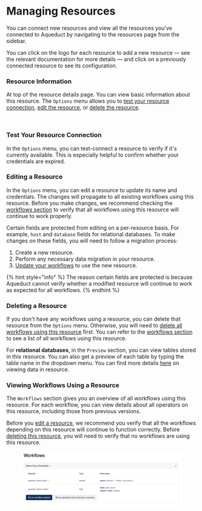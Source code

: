 # Managing Resources

You can connect new resources and view all the resources you've connected to Aqueduct by navigating to the resources page from the sidebar.

You can click on the logo for each resource to add a new resource — see the relevant documentation for more details — and click on a previously connected resource to see its configuration. &#x20;

### Resource Information

At top of the resource details page. You can view basic information about this resource. The `Options` menu allows you to [test your resource connection](guide.md#test-your-resource-connection), [edit the resource](guide.md#editing-a-resource), or [delete the resource](guide.md#deleting-a-resource).&#x20;

<figure><img src="../.gitbook/assets/resource_information.png" alt=""><figcaption></figcaption></figure>

### Test Your Resource Connection

In the `Options` menu, you can test-connect a resource to verify if it's currently available. This is especially helpful to confirm whether your credentials are expired.

### Editing a Resource

In the `Options` menu, you can edit a resource to update its name and credentials. The changes will propagate to all existing workflows using this resource. Before you make changes, we recommend checking the [workflows section](guide.md#viewing-workflows-using-a-resource) to verify that all workflows using this resource will continue to work properly.

Certain fields are protected from editing on a per-resource basis. For example, `host` and `database` fields for relational databases. To make changes on these fields, you will need to follow a migration process:

1. Create a new resource.
2. Perform any necessary data migration in your resource.
3. [Update your workflows](../workflows/editing-a-workflow.md) to use the new resource.

{% hint style="info" %}
The reason certain fields are protected is because Aqueduct cannot verify whether a modified resource will continue to work as expected for all workflows.
{% endhint %}

### Deleting a Resource

If you don't have any workflows using a resource, you can delete that resource from the `Options` menu. Otherwise, you will need to [delete all workflows using this resource](../workflows/deleting-a-workflow.md) first. You can refer to the [workflows section](guide.md#viewing-workflows-using-a-resource) to see a list of all workflows using this resource.

For **relational databases**, in the `Preview` section, you can view tables stored in this resource. You can also get a preview of each table by typing the table name in the dropdown menu. You can find more details [here](broken-reference) on viewing data in resource.&#x20;

### Viewing Workflows Using a Resource

The `Workflows` section gives you an overview of all workflows using this resource. For each workflow, you can view details about all operators on this resource, including those from previous versions.

Before you [edit a resource](guide.md#editing-a-resource), we recommend you verify that all the workflows depending on this resource will continue to function correctly. Before [deleting this resource](guide.md#deleting-a-resource), you will need to verify that no workflows are using this resource.&#x20;

<figure><img src="../.gitbook/assets/resource_workflows.png" alt=""><figcaption></figcaption></figure>
